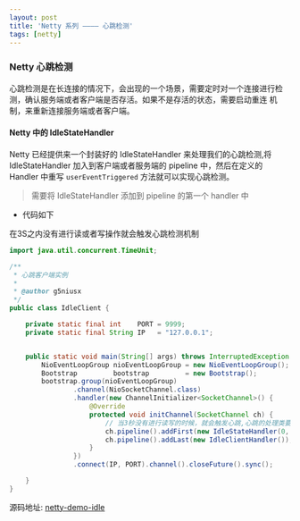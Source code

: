 ```yaml
---
layout: post
title: 'Netty 系列 ———— 心跳检测'
tags: [netty]
---
```


### Netty 心跳检测

心跳检测是在长连接的情况下，会出现的一个场景，需要定时对一个连接进行检测，确认服务端或者客户端是否存活。如果不是存活的状态，需要启动重连
机制，来重新连接服务端或者客户端。

#### Netty 中的 IdleStateHandler

Netty 已经提供来一个封装好的 IdleStateHandler 来处理我们的心跳检测,将 IdleStateHandler 加入到客户端或者服务端的 pipeline 中，然后在定义的
Handler 中重写 `userEventTriggered` 方法就可以实现心跳检测。

> 需要将 IdleStateHandler 添加到 pipeline 的第一个 handler 中

- 代码如下

在3S之内没有进行读或者写操作就会触发心跳检测机制

```java
import java.util.concurrent.TimeUnit;

/**
 * 心跳客户端实例
 *
 * @author g5niusx
 */
public class IdleClient {

    private static final int    PORT = 9999;
    private static final String IP   = "127.0.0.1";


    public static void main(String[] args) throws InterruptedException {
        NioEventLoopGroup nioEventLoopGroup = new NioEventLoopGroup();
        Bootstrap         bootstrap         = new Bootstrap();
        bootstrap.group(nioEventLoopGroup)
                .channel(NioSocketChannel.class)
                .handler(new ChannelInitializer<SocketChannel>() {
                    @Override
                    protected void initChannel(SocketChannel ch) {
                        // 当3秒没有进行读写的时候，就会触发心跳,心跳的处理类要放在第一个
                        ch.pipeline().addFirst(new IdleStateHandler(0, 0, 3, TimeUnit.SECONDS));
                        ch.pipeline().addLast(new IdleClientHandler());
                    }
                })
                .connect(IP, PORT).channel().closeFuture().sync();

    }
}
```

源码地址: [netty-demo-idle](https://github.com/g5niusx/netty-demo/blob/master/src/main/java/com/java/netty/idlestate/)










